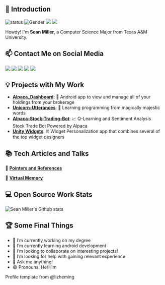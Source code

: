 ## 👋 Introduction

![status](https://img.shields.io/badge/status-up-brightgreen) ![Gender](https://img.shields.io/badge/gender-%F0%9F%A4%B5-lightgrey) ![](https://visitor-badge.glitch.me/badge?page_id=github.com/tamuseanmiller) [![](https://img.shields.io/badge/Check%20out%20my-Portfolio-red)](https://sean.millerfamily.tech/)

Howdy! I'm **Sean Miller**, a Computer Science Major from Texas A&M University. 

## 📫 Contact Me on Social Media

[![](https://img.shields.io/badge/Twitter-BeastoSean-blue)](https://twitter.com/BeastoSean) [![](https://img.shields.io/badge/LinkedIn-Sean%20Miller-informational)](https://www.linkedin.com/in/tamuseanmiller) [![](https://img.shields.io/badge/Instagram-be__defined-ff69b4)](https://www.instagram.com/be_defined/) [![](https://img.shields.io/badge/Email-sean%40millerfamily.tech-lightgrey)](mailto:i@imnerd.org) [![](https://img.shields.io/badge/Play%20Store-beDefined-important)](https://play.google.com/store/apps/dev?id=5481397734462305141&hl=en_US)

## 💡 Projects with My Work

- [**Alpaca_Dashboard**](https://github.com/tamuseanmiller/alpaca_dashboard): :money_with_wings: Android app to view and manage all of your holdings from your brokerage
- [**Unicorn-Utterances**](https://unicorn-utterances.com/unicorns/seanmiller): 🦄 Learning programming from magically majestic words
- [**Alpaca-Stock-Trading-Bot**](https://github.com/tamuseanmiller/alpaca-stock-trading-bot): :chart_with_upwards_trend: Q-Learning and Sentiment Analysis Stock Trade Bot Powered by Alpaca
- [**Unity Widgets**](https://play.google.com/store/apps/details?id=com.bedefined.unitywidgets&hl=en_US): :alarm_clock: Widget Personalization app that combines several of the top widget designers
## 📚 Tech Articles and Talks 

📖 **[Pointers and References](https://unicorn-utterances.com/posts/pointers-and-references-cpp/)**

:memo: [**Virtual Memory**](https://unicorn-utterances.com/posts/virtual-memory-overview/)
 
## 💻 Open Source Work Stats


![Sean Miller's Github stats](https://github-readme-stats.vercel.app/api?username=tamuseanmiller&show_icons=true)

## :trophy: Some Final Things

- 🔭 I’m currently working on my degree
- 🌱 I’m currently learning android development
- 👯 I’m looking to collaborate on interesting projects!
- 🤔 I’m looking for help with gaining relevant experience
- 💬 Ask me anything!
- 😄 Pronouns: He/Him

Profile template from @lizheming
